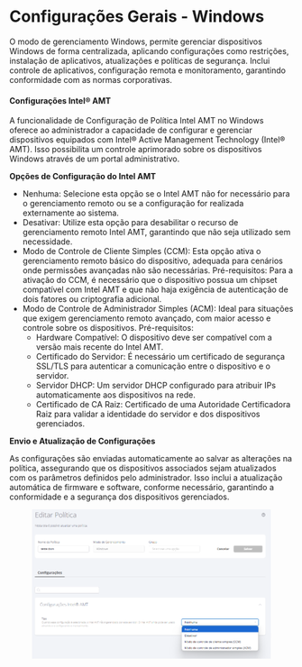 # Configurações Gerais - Windows

O modo de gerenciamento Windows, permite gerenciar dispositivos Windows de forma centralizada, aplicando configurações como restrições, instalação de aplicativos, atualizações e políticas de segurança. Inclui controle de aplicativos, configuração remota e monitoramento, garantindo conformidade com as normas corporativas.

#### **Configurações Intel® AMT**

A funcionalidade de Configuração de Política Intel AMT no Windows oferece ao administrador a capacidade de configurar e gerenciar dispositivos equipados com Intel® Active Management Technology (Intel® AMT). Isso possibilita um controle aprimorado sobre os dispositivos Windows através de um portal administrativo.

**Opções de Configuração do Intel AMT**

* Nenhuma: Selecione esta opção se o Intel AMT não for necessário para o gerenciamento remoto ou se a configuração for realizada externamente ao sistema.
* Desativar: Utilize esta opção para desabilitar o recurso de gerenciamento remoto Intel AMT, garantindo que não seja utilizado sem necessidade.
* Modo de Controle de Cliente Simples (CCM): Esta opção ativa o gerenciamento remoto básico do dispositivo, adequada para cenários onde permissões avançadas não são necessárias. Pré-requisitos: Para a ativação do CCM, é necessário que o dispositivo possua um chipset compatível com Intel AMT e que não haja exigência de autenticação de dois fatores ou criptografia adicional.
* Modo de Controle de Administrador Simples (ACM): Ideal para situações que exigem gerenciamento remoto avançado, com maior acesso e controle sobre os dispositivos. Pré-requisitos:
  * Hardware Compatível: O dispositivo deve ser compatível com a versão mais recente do Intel AMT.
  * Certificado do Servidor: É necessário um certificado de segurança SSL/TLS para autenticar a comunicação entre o dispositivo e o servidor.
  * Servidor DHCP: Um servidor DHCP configurado para atribuir IPs automaticamente aos dispositivos na rede.
  * Certificado de CA Raiz: Certificado de uma Autoridade Certificadora Raiz para validar a identidade do servidor e dos dispositivos gerenciados.

**Envio e Atualização de Configurações**

As configurações são enviadas automaticamente ao salvar as alterações na política, assegurando que os dispositivos associados sejam atualizados com os parâmetros definidos pelo administrador. Isso inclui a atualização automática de firmware e software, conforme necessário, garantindo a conformidade e a segurança dos dispositivos gerenciados.

<figure><img src="../../../../.gitbook/assets/image (324).png" alt=""><figcaption></figcaption></figure>
